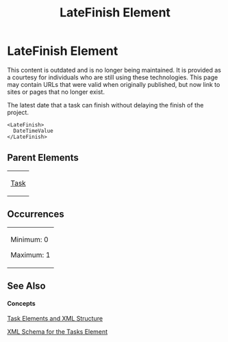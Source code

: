 ﻿---
title: LateFinish Element
TOCTitle: LateFinish Element
ms:assetid: c19f2ba8-ec7d-407e-9d3e-719b402ea52d
ms:mtpsurl: https://msdn.microsoft.com/en-us/library/Bb968671(v=office.12)
ms:contentKeyID: 13188361
ms.date: 05/05/2014
mtps_version: v=office.12
f1_keywords:
- LateFinish element
---

# LateFinish Element

This content is outdated and is no longer being maintained. It is provided as a courtesy for individuals who are still using these technologies. This page may contain URLs that were valid when originally published, but now link to sites or pages that no longer exist.

The latest date that a task can finish without delaying the finish of the project.

    <LateFinish>
      DateTimeValue
    </LateFinish>

## Parent Elements

<table>
<colgroup>
<col style="width: 100%" />
</colgroup>
<tbody>
<tr class="odd">
<td><p><a href="bb968487(v=office.12).md">Task</a></p></td>
</tr>
</tbody>
</table>

## Occurrences

<table>
<colgroup>
<col style="width: 100%" />
</colgroup>
<tbody>
<tr class="odd">
<td><p>Minimum: 0</p>
<p>Maximum: 1</p></td>
</tr>
</tbody>
</table>

## See Also

#### Concepts

[Task Elements and XML Structure](bb968475\(v=office.12\).md)

[XML Schema for the Tasks Element](bb968415\(v=office.12\).md)

